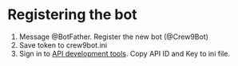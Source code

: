 # Registering the bot

1. Message @BotFather. Register the new bot (@Crew9Bot)
2. Save token to crew9bot.ini
3. Sign in to [API development tools](https://my.telegram.org/apps). Copy API ID and Key
   to ini file.